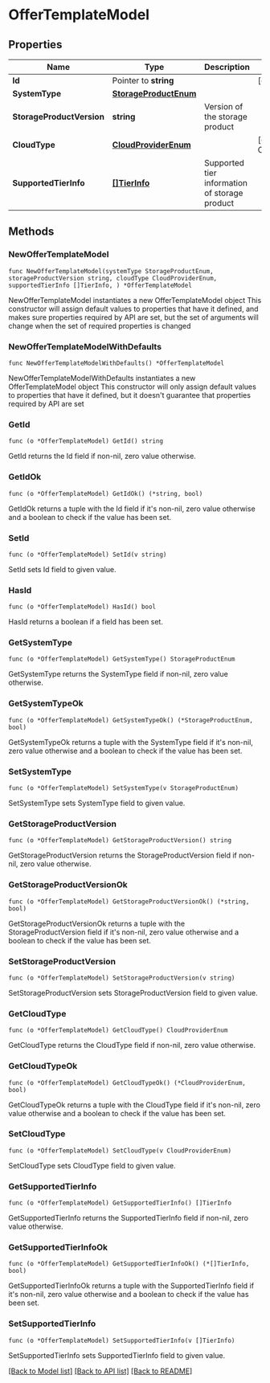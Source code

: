 # OfferTemplateModel

## Properties

Name | Type | Description | Notes
------------ | ------------- | ------------- | -------------
**Id** | Pointer to **string** |  | [optional] [readonly] 
**SystemType** | [**StorageProductEnum**](StorageProductEnum.md) |  | 
**StorageProductVersion** | **string** | Version of the storage product | 
**CloudType** | [**CloudProviderEnum**](CloudProviderEnum.md) |  | [default to CLOUDPROVIDERENUM_AWS]
**SupportedTierInfo** | [**[]TierInfo**](TierInfo.md) | Supported tier information of storage product  | 

## Methods

### NewOfferTemplateModel

`func NewOfferTemplateModel(systemType StorageProductEnum, storageProductVersion string, cloudType CloudProviderEnum, supportedTierInfo []TierInfo, ) *OfferTemplateModel`

NewOfferTemplateModel instantiates a new OfferTemplateModel object
This constructor will assign default values to properties that have it defined,
and makes sure properties required by API are set, but the set of arguments
will change when the set of required properties is changed

### NewOfferTemplateModelWithDefaults

`func NewOfferTemplateModelWithDefaults() *OfferTemplateModel`

NewOfferTemplateModelWithDefaults instantiates a new OfferTemplateModel object
This constructor will only assign default values to properties that have it defined,
but it doesn't guarantee that properties required by API are set

### GetId

`func (o *OfferTemplateModel) GetId() string`

GetId returns the Id field if non-nil, zero value otherwise.

### GetIdOk

`func (o *OfferTemplateModel) GetIdOk() (*string, bool)`

GetIdOk returns a tuple with the Id field if it's non-nil, zero value otherwise
and a boolean to check if the value has been set.

### SetId

`func (o *OfferTemplateModel) SetId(v string)`

SetId sets Id field to given value.

### HasId

`func (o *OfferTemplateModel) HasId() bool`

HasId returns a boolean if a field has been set.

### GetSystemType

`func (o *OfferTemplateModel) GetSystemType() StorageProductEnum`

GetSystemType returns the SystemType field if non-nil, zero value otherwise.

### GetSystemTypeOk

`func (o *OfferTemplateModel) GetSystemTypeOk() (*StorageProductEnum, bool)`

GetSystemTypeOk returns a tuple with the SystemType field if it's non-nil, zero value otherwise
and a boolean to check if the value has been set.

### SetSystemType

`func (o *OfferTemplateModel) SetSystemType(v StorageProductEnum)`

SetSystemType sets SystemType field to given value.


### GetStorageProductVersion

`func (o *OfferTemplateModel) GetStorageProductVersion() string`

GetStorageProductVersion returns the StorageProductVersion field if non-nil, zero value otherwise.

### GetStorageProductVersionOk

`func (o *OfferTemplateModel) GetStorageProductVersionOk() (*string, bool)`

GetStorageProductVersionOk returns a tuple with the StorageProductVersion field if it's non-nil, zero value otherwise
and a boolean to check if the value has been set.

### SetStorageProductVersion

`func (o *OfferTemplateModel) SetStorageProductVersion(v string)`

SetStorageProductVersion sets StorageProductVersion field to given value.


### GetCloudType

`func (o *OfferTemplateModel) GetCloudType() CloudProviderEnum`

GetCloudType returns the CloudType field if non-nil, zero value otherwise.

### GetCloudTypeOk

`func (o *OfferTemplateModel) GetCloudTypeOk() (*CloudProviderEnum, bool)`

GetCloudTypeOk returns a tuple with the CloudType field if it's non-nil, zero value otherwise
and a boolean to check if the value has been set.

### SetCloudType

`func (o *OfferTemplateModel) SetCloudType(v CloudProviderEnum)`

SetCloudType sets CloudType field to given value.


### GetSupportedTierInfo

`func (o *OfferTemplateModel) GetSupportedTierInfo() []TierInfo`

GetSupportedTierInfo returns the SupportedTierInfo field if non-nil, zero value otherwise.

### GetSupportedTierInfoOk

`func (o *OfferTemplateModel) GetSupportedTierInfoOk() (*[]TierInfo, bool)`

GetSupportedTierInfoOk returns a tuple with the SupportedTierInfo field if it's non-nil, zero value otherwise
and a boolean to check if the value has been set.

### SetSupportedTierInfo

`func (o *OfferTemplateModel) SetSupportedTierInfo(v []TierInfo)`

SetSupportedTierInfo sets SupportedTierInfo field to given value.



[[Back to Model list]](../README.md#documentation-for-models) [[Back to API list]](../README.md#documentation-for-api-endpoints) [[Back to README]](../README.md)


